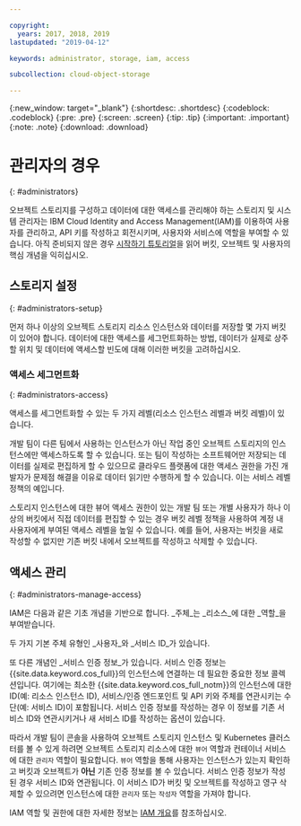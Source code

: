 ```yaml
---

copyright:
  years: 2017, 2018, 2019
lastupdated: "2019-04-12"

keywords: administrator, storage, iam, access

subcollection: cloud-object-storage

---
```

{:new_window: target="_blank"}
{:shortdesc: .shortdesc}
{:codeblock: .codeblock}
{:pre: .pre}
{:screen: .screen}
{:tip: .tip}
{:important: .important}
{:note: .note}
{:download: .download} 

# 관리자의 경우
{: #administrators}

오브젝트 스토리지를 구성하고 데이터에 대한 액세스를 관리해야 하는 스토리지 및 시스템 관리자는 IBM Cloud Identity and Access Management(IAM)를 이용하여 사용자를 관리하고, API 키를 작성하고 회전시키며, 사용자와 서비스에 역할을 부여할 수 있습니다. 아직 준비되지 않은 경우 [시작하기 튜토리얼](/docs/services/cloud-object-storage?topic=cloud-object-storage-getting-started)을 읽어 버킷, 오브젝트 및 사용자의 핵심 개념을 익히십시오.

## 스토리지 설정
{: #administrators-setup}

먼저 하나 이상의 오브젝트 스토리지 리소스 인스턴스와 데이터를 저장할 몇 가지 버킷이 있어야 합니다. 데이터에 대한 액세스를 세그먼트화하는 방법, 데이터가 실제로 상주할 위치 및 데이터에 액세스할 빈도에 대해 이러한 버킷을 고려하십시오.

### 액세스 세그먼트화
{: #administrators-access}

액세스를 세그먼트화할 수 있는 두 가지 레벨(리소스 인스턴스 레벨과 버킷 레벨)이 있습니다. 

개발 팀이 다른 팀에서 사용하는 인스턴스가 아닌 작업 중인 오브젝트 스토리지의 인스턴스에만 액세스하도록 할 수 있습니다. 또는 팀이 작성하는 소프트웨어만 저장되는 데이터를 실제로 편집하게 할 수 있으므로 클라우드 플랫폼에 대한 액세스 권한을 가진 개발자가 문제점 해결을 이유로 데이터 읽기만 수행하게 할 수 있습니다. 이는 서비스 레벨 정책의 예입니다.

스토리지 인스턴스에 대한 뷰어 액세스 권한이 있는 개발 팀 또는 개별 사용자가 하나 이상의 버킷에서 직접 데이터를 편집할 수 있는 경우 버킷 레벨 정책을 사용하여 계정 내 사용자에게 부여된 액세스 레벨을 높일 수 있습니다. 예를 들어, 사용자는 버킷을 새로 작성할 수 없지만 기존 버킷 내에서 오브젝트를 작성하고 삭제할 수 있습니다.

## 액세스 관리
{: #administrators-manage-access}

IAM은 다음과 같은 기초 개념을 기반으로 합니다. _주체_는 _리소스_에 대한 _역할_을 부여받습니다.

두 가지 기본 주체 유형인 _사용자_와 _서비스 ID_가 있습니다.

또 다른 개념인 _서비스 인증 정보_가 있습니다. 서비스 인증 정보는 {{site.data.keyword.cos_full}}의 인스턴스에 연결하는 데 필요한 중요한 정보 콜렉션입니다. 여기에는 최소한 {{site.data.keyword.cos_full_notm}}의 인스턴스에 대한 ID(예: 리소스 인스턴스 ID), 서비스/인증 엔드포인트 및 API 키와 주체를 연관시키는 수단(예: 서비스 ID)이 포함됩니다. 서비스 인증 정보를 작성하는 경우 이 정보를 기존 서비스 ID와 연관시키거나 새 서비스 ID를 작성하는 옵션이 있습니다.

따라서 개발 팀이 콘솔을 사용하여 오브젝트 스토리지 인스턴스 및 Kubernetes 클러스터를 볼 수 있게 하려면 오브젝트 스토리지 리소스에 대한 `뷰어` 역할과 컨테이너 서비스에 대한 `관리자` 역할이 필요합니다. `뷰어` 역할을 통해 사용자는 인스턴스가 있는지 확인하고 버킷과 오브젝트가 **아닌** 기존 인증 정보를 볼 수 있습니다. 서비스 인증 정보가 작성된 경우 서비스 ID와 연관됩니다. 이 서비스 ID가 버킷 및 오브젝트를 작성하고 영구 삭제할 수 있으려면 인스턴스에 대한 `관리자` 또는 `작성자` 역할을 가져야 합니다.

IAM 역할 및 권한에 대한 자세한 정보는 [IAM 개요](/docs/services/cloud-object-storage/iam?topic=cloud-object-storage-iam-overview)를 참조하십시오.
